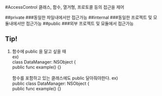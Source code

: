 #AccessControl
클래스, 함수, 열거형, 프로토콜 등의 접근을 제어

##private
###동일한 파일내에서만 접근가능
##internal
###동일한 프로젝트 및 모듈내에서만 접근가능
##public
###외부 프로젝트 및 묘듈에서 접근가능

## Tip!
1. 함수에 public 을 달고 싶을 때<br> 
ex)<br>
class DataManager: NSObject {<br>
	 public func example() {}<br>
	 <br>
 함수를 포함하고 있는 클래스에도 public 달아줘야한다.
ex)<br>
public class DataManager: NSObject {<br>
	 public func example() {}<br>